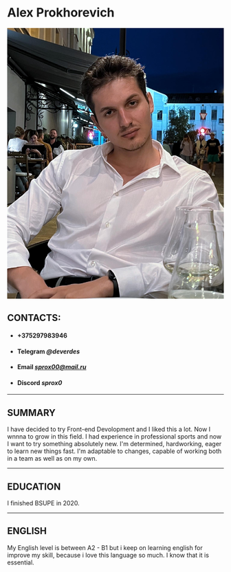 # **Alex Prokhorevich**

![image](Alexandr.jpeg)

## **CONTACTS:** 
- #### +375297983946 
- #### Telegram *@deverdes*
- #### Email *sprox00@mail.ru*
- #### Discord *sprox0*
---
## **SUMMARY**
I have decided to try Front-end Devolopment and I liked this a lot. Now I wnnna to grow in this field. 
I had experience in professional sports and now I want to try something absolutely new. I'm determined, hardworking, eager to learn new things fast. I'm adaptable to changes, capable of working both in a team as well as on my own.

---
## **EDUCATION**
I finished BSUPE in 2020.

---
## **ENGLISH**
My English level is between A2 - B1 but i keep on learning english for improve my skill, because i love this language so much. I know that it is essential.
